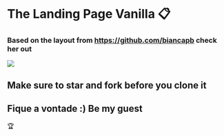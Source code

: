# The Landing Page Vanilla :clipboard:

### Based on the layout from https://github.com/biancapb check her out

 <img src ="https://github.com/limatainer/LimatainerBio/blob/main/Captura%20de%20Tela%202022-05-14%20%C3%A0s%2011.21.58.png"/>

## Make sure to star and fork before you clone it


## Fique a vontade :) Be my guest

:trophy:


